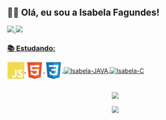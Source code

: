 

  ## 👩‍💻 Olá, eu sou a Isabela Fagundes!
   <div>
    <a href="https://github.com/isabelafagundes">
    <img height="166em" src="https://github-readme-stats.vercel.app/api?username=isabelafagundes&show_icons=true&theme=aura&include_all_commits=true&count_private=true"/>
    <img height="166em" src="https://github-readme-stats.vercel.app/api/top-langs/?username=isabelafagundes&layout=compact&langs_count=7&theme=aura"/>
  </div>
  
  ### 📚 Estudando:
  <div style="display: inline_block">
    <img align="center" alt="Isabela-Js" height="40" width="40" src="https://raw.githubusercontent.com/devicons/devicon/master/icons/javascript/javascript-plain.svg">
    <img align="center" alt="Isabela-HTML" height="40" width="40" src="https://raw.githubusercontent.com/devicons/devicon/master/icons/html5/html5-original.svg">
    <img align="center" alt="Isabela-CSS" height="40" width="40" src="https://raw.githubusercontent.com/devicons/devicon/master/icons/css3/css3-original.svg">
    <img align="center" alt="Isabela-JAVA" height="40" width="40" src="https://cdn.jsdelivr.net/gh/devicons/devicon/icons/java/java-original.svg">
    <img align="center" alt="Isabela-C" height="40" width="40" src="https://cdn.jsdelivr.net/gh/devicons/devicon/icons/c/c-original.svg">
  </div>

  ##
      
  <div style="display: inline_block" align="center">
    <a href="https://www.linkedin.com/in/isabela-fagundes2004/" target="_blank"><img src="https://img.shields.io/badge/-LinkedIn-%230077B5?style=for-the-badge&logo=linkedin&logoColor=white" target="_blank"></a>

  <a href = "mailto:isabelahidalgo.2004@gmail.com"><img src="https://img.shields.io/badge/-Gmail-%23333?style=for-the-badge&logo=gmail&logoColor=white" target="_blank"></a>
  </div>

